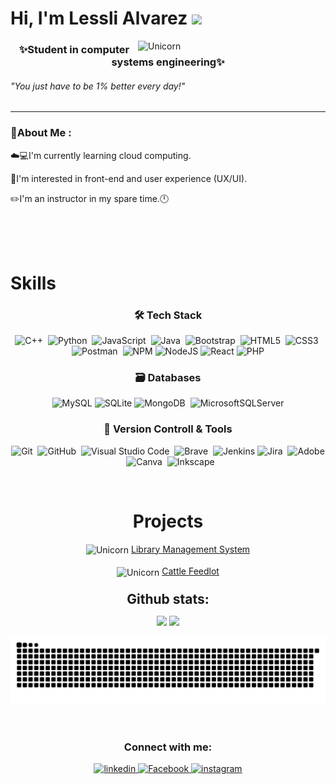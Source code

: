 

<h1 aling="center"> Hi, I'm Lessli Alvarez <img src="https://media.giphy.com/media/ObNTw8Uzwy6KQ/giphy.gif" width="35"></h1>
 <img align="right" width=300px alt="Unicorn" src="https://media1.giphy.com/media/v1.Y2lkPTc5MGI3NjExa3h5dnNieXc0c3RsNGVibW1ueXZwYnJjaGVyOGg3bHExY3VwNnRuYiZlcD12MV9pbnRlcm5hbF9naWZfYnlfaWQmY3Q9Zw/LSKHkpRJySs5W81D7B/giphy.gif" />

 <h3 align="center">✨Student in computer systems engineering✨</h3>

  <span>
    <h6 align="left">"<em>You just have to be 1% better every day!</em>"
    </h6>
</span>
  <hr>

<div align="left">
  
 <h3 align="left">💫About Me :</h3>
 
☁️💻I'm currently learning cloud computing.

🎨I'm interested in front-end and user experience (UX/UI).

✏️I'm an instructor in my spare time.🕛

</div>
<br>
<br>
<br>
<div align="left">
<h1>Skills</h1>
</div>

<div align="Center">
<h3>🛠 Tech Stack</h3>

![C++](https://img.shields.io/badge/c++-%2300599C.svg?style=for-the-badge&logo=c%2B%2B&logoColor=white)&nbsp;
![Python](https://img.shields.io/badge/python-3670A0?style=for-the-badge&logo=python&logoColor=ffdd54)&nbsp;
![JavaScript](https://img.shields.io/badge/javascript-%23323330.svg?style=for-the-badge&logo=javascript&logoColor=%23F7DF1E)&nbsp;
![Java](https://img.shields.io/badge/java-%23ED8B00.svg?style=for-the-badge&logo=java&logoColor=white)&nbsp;
![Bootstrap](https://img.shields.io/badge/bootstrap-%23563D7C.svg?style=for-the-badge&logo=bootstrap&logoColor=white)&nbsp;
![HTML5](https://img.shields.io/badge/html5-%23E34F26.svg?style=for-the-badge&logo=html5&logoColor=white)&nbsp;
![CSS3](https://img.shields.io/badge/css3-%231572B6.svg?style=for-the-badge&logo=css3&logoColor=white)&nbsp;
![Postman](https://img.shields.io/badge/Postman-FF6C37?style=for-the-badge&logo=postman&logoColor=white)&nbsp;
![NPM](https://img.shields.io/badge/NPM-%23CB3837.svg?style=for-the-badge&logo=npm&logoColor=white)
![NodeJS](https://img.shields.io/badge/node.js-6DA55F?style=for-the-badge&logo=node.js&logoColor=white)
![React](https://img.shields.io/badge/react-%2320232a.svg?style=for-the-badge&logo=react&logoColor=%2361DAFB)
![PHP](https://img.shields.io/badge/php-%23777BB4.svg?style=for-the-badge&logo=php&logoColor=white)


<h3> 🗃 Databases </h3>

![MySQL](https://img.shields.io/badge/mysql-4479A1.svg?style=for-the-badge&logo=mysql&logoColor=white)
![SQLite](https://img.shields.io/badge/sqlite-%2307405e.svg?style=for-the-badge&logo=sqlite&logoColor=white)
![MongoDB](https://img.shields.io/badge/MongoDB-%234ea94b.svg?style=for-the-badge&logo=mongodb&logoColor=white)&nbsp;
![MicrosoftSQLServer](https://img.shields.io/badge/Microsoft%20SQL%20Server-CC2927?style=for-the-badge&logo=microsoft%20sql%20server&logoColor=white)




<h3>🧰 Version Controll & Tools </h3>

![Git](https://img.shields.io/badge/git-%23F05033.svg?style=for-the-badge&logo=git&logoColor=white)&nbsp;
![GitHub](https://img.shields.io/badge/github-%23121011.svg?style=for-the-badge&logo=github&logoColor=white)&nbsp;
![Visual Studio Code](https://img.shields.io/badge/Visual%20Studio%20Code-0078d7.svg?style=for-the-badge&logo=visual-studio-code&logoColor=white)&nbsp;
![Brave](https://img.shields.io/badge/Brave-FB542B?style=for-the-badge&logo=Brave&logoColor=white)&nbsp;
![Jenkins](https://img.shields.io/badge/jenkins-%232C5263.svg?style=for-the-badge&logo=jenkins&logoColor=white)
![Jira](https://img.shields.io/badge/jira-%230A0FFF.svg?style=for-the-badge&logo=jira&logoColor=white)&nbsp;
![Adobe](https://img.shields.io/badge/adobe-%23FF0000.svg?style=for-the-badge&logo=adobe&logoColor=white)&nbsp;
![Canva](https://img.shields.io/badge/Canva-%2300C4CC.svg?style=for-the-badge&logo=Canva&logoColor=white)&nbsp;
![Inkscape](https://img.shields.io/badge/Inkscape-e0e0e0?style=for-the-badge&logo=inkscape&logoColor=080A13)


</div>

<br>
<div align="Center">
<h1>Projects</h1>
</div>
<div align="Center">
<img align="center" width=100px alt="Unicorn" src="https://media4.giphy.com/media/v1.Y2lkPTc5MGI3NjExbWNjcnI4eDRjZHFneXhiMDZzcnVyYWxzb2VyeTBtYjVyOGhraDJrYyZlcD12MV9pbnRlcm5hbF9naWZfYnlfaWQmY3Q9Zw/73xbEoy5emSNiarCbv/giphy.gif" />
<a href="https://github.com/Lesslibls/Biblioteca_Algoritmos_y_estructura_de_datos">Library Management System</a>
</div>

<br>
<div align="Center">
<img align="center" width=200px alt="Unicorn" src="https://media0.giphy.com/media/v1.Y2lkPTc5MGI3NjExbzY5Y21xNjU3NjRwc24wbHJla3NjbWJxNWk3b3kxYWZ3NTJicGI5ayZlcD12MV9pbnRlcm5hbF9naWZfYnlfaWQmY3Q9Zw/pPmEbH9vHMHlEKOHu5/giphy.gif" />
<a href="https://github.com/Lesslibls/Administracion_Rancho_Ganadero">Cattle Feedlot</a>
</div>


<br>

<div align="center">
<h2 align="center" style="margin: 5px 10px;">Github stats:</h2> 

[![](https://github-readme-stats.vercel.app/api?username=Lesslibls&show_icons=true&theme=tokyonight&hide_border=true&locale=en)](https://github.com/Lesslibls)
[![](https://github-readme-streak-stats.herokuapp.com/?user=Lesslibls&theme=material-palenight)](https://github.com/Lesslibls)
</div>


<p align="center">
  <img src="https://github.com/Lesslibls/Lesslibls/raw/main/dist/github-contribution-grid-snake.svg" alt="snake" />
</p>

<br>

<div align="Center">
<h3>Connect with me:</h3>
</div>

<div align="Center">

  <a href="https://www.linkedin.com/in/lessli-brenda-alvarez-389b32211" target="blank">
    <img src="https://img.shields.io/badge/linkedin-%230077B5.svg?style=for-the-badge&logo=linkedin&logoColor=white" alt="linkedin" />
  </a>
  <a href="https://www.facebook.com/share/1C5c9BUTEW/" target="blank">
    <img src="https://img.shields.io/badge/Facebook-%231877F2.svg?style=for-the-badge&logo=Facebook&logoColor=white" alt="Facebook"/>
  </a>
  <a href="https://www.instagram.com/hidden0011_0111?igsh=MTFpY202bzB4Y3l3NA==" target="blank">
    <img src="https://img.shields.io/badge/Instagram-%23E4405F.svg?style=for-the-badge&logo=Instagram&logoColor=white" alt="instagram"/>
  </a>
</div>

